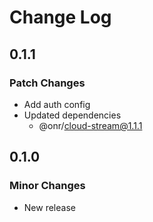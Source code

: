 # Change Log

## 0.1.1

### Patch Changes

- Add auth config
- Updated dependencies
  - @onr/cloud-stream@1.1.1

## 0.1.0

### Minor Changes

- New release
